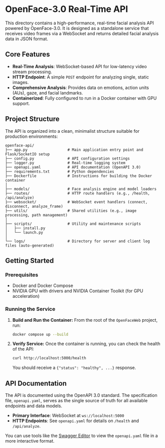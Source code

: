 # OpenFace-3.0 Real-Time API

This directory contains a high-performance, real-time facial analysis API powered by OpenFace-3.0. It is designed as a standalone service that receives video frames via a WebSocket and returns detailed facial analysis data in JSON format.

## Core Features

- **Real-Time Analysis**: WebSocket-based API for low-latency video stream processing.
- **HTTP Endpoint**: A simple `POST` endpoint for analyzing single, static images.
- **Comprehensive Analysis**: Provides data on emotions, action units (AUs), gaze, and facial landmarks.
- **Containerized**: Fully configured to run in a Docker container with GPU support.

## Project Structure

The API is organized into a clean, minimalist structure suitable for production environments:

```
openface-api/
├── app.py                  # Main application entry point and Flask/SocketIO setup
├── config.py               # API configuration settings
├── logger.py               # Real-time logging system
├── openapi.yaml            # API documentation (OpenAPI 3.0)
├── requirements.txt        # Python dependencies
├── Dockerfile              # Instructions for building the Docker container
│
├── models/                 # Face analysis engine and model loaders
├── routes/                 # HTTP route handlers (e.g., /health, /api/analyze)
├── websocket/              # WebSocket event handlers (connect, disconnect, analyze_frame)
├── utils/                  # Shared utilities (e.g., image processing, path management)
│
├── scripts/                # Utility and maintenance scripts
│   ├── install.py
│   └── launch.py
│
└── logs/                   # Directory for server and client log files (auto-generated)
```

## Getting Started

### Prerequisites

- Docker and Docker Compose
- NVIDIA GPU with drivers and NVIDIA Container Toolkit (for GPU acceleration)

### Running the Service

1.  **Build and Run the Container:**
    From the root of the `OpenFaceWeb` project, run:
    ```bash
    docker compose up --build
    ```

2.  **Verify Service:**
    Once the container is running, you can check the health of the API:
    ```bash
    curl http://localhost:5000/health
    ```
    You should receive a `{"status": "healthy", ...}` response.

## API Documentation

The API is documented using the OpenAPI 3.0 standard. The specification file, `openapi.yaml`, serves as the single source of truth for all available endpoints and data models.

- **Primary Interface**: WebSocket at `ws://localhost:5000`
- **HTTP Endpoints**: See `openapi.yaml` for details on `/health` and `/api/analyze`.

You can use tools like the [Swagger Editor](https://editor.swagger.io/) to view the `openapi.yaml` file in a more interactive format.

